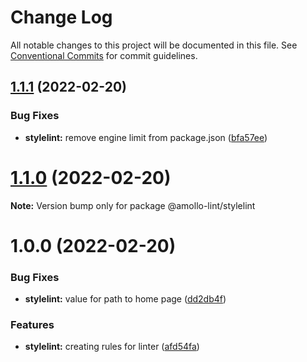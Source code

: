 # Change Log

All notable changes to this project will be documented in this file.
See [Conventional Commits](https://conventionalcommits.org) for commit guidelines.

## [1.1.1](https://github.com/amollo-ui/amollo-lint/compare/@amollo-lint/stylelint@1.1.0...@amollo-lint/stylelint@1.1.1) (2022-02-20)


### Bug Fixes

* **stylelint:** remove engine limit from package.json ([bfa57ee](https://github.com/amollo-ui/amollo-lint/commit/bfa57ee5d4ae9799de00fe92f3bdbadcd55cd735))





# [1.1.0](https://github.com/amollo-ui/amollo-lint/compare/@amollo-lint/stylelint@1.0.0...@amollo-lint/stylelint@1.1.0) (2022-02-20)

**Note:** Version bump only for package @amollo-lint/stylelint





# 1.0.0 (2022-02-20)


### Bug Fixes

* **stylelint:** value for path to home page ([dd2db4f](https://github.com/amollo-ui/amollo-lint/commit/dd2db4fb1f3346402add51534b2a6f1e3e107c0d))


### Features

* **stylelint:** creating rules for linter ([afd54fa](https://github.com/amollo-ui/amollo-lint/commit/afd54fadd3fd4b0f153ee7a018a204aa3cd4d518))

